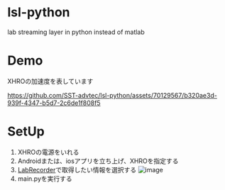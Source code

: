 # lsl-python
lab streaming layer in python instead of matlab


# Demo
XHROの加速度を表しています

https://github.com/SST-advtec/lsl-python/assets/70129567/b320ae3d-939f-4347-b5d7-2c6de1f808f5



# SetUp
1. XHROの電源をいれる
2. Androidまたは、iosアプリを立ち上げ、XHROを指定する
3. [LabRecorder](https://github.com/labstreaminglayer/App-LabRecorder/releases)で取得したい情報を選択する 
![image](https://github.com/SST-advtec/lsl-python/assets/70129567/8dbe77e8-2c6e-41a3-b8d8-2c84202cd133)
4. main.pyを実行する

